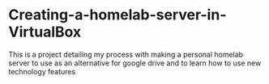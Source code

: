# Creating-a-homelab-server-in-VirtualBox
This is a project detailing my process with making a personal homelab server to use as an alternative for google drive and to learn how to use new technology features 
